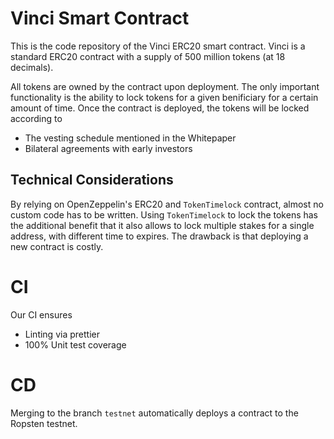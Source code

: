 # Vinci Smart Contract

This is the code repository of the Vinci ERC20 smart contract. Vinci is a
standard ERC20 contract with a supply of 500 million tokens (at 18 decimals).

All tokens are owned by the contract upon deployment. The only important
functionality is the ability to lock tokens for a given benificiary for a
certain amount of time. Once the contract is deployed, the tokens will be
locked according to

 * The vesting schedule mentioned in the Whitepaper
 * Bilateral agreements with early investors


## Technical Considerations

By relying on OpenZeppelin's ERC20 and `TokenTimelock` contract, almost
no custom code has to be written. Using `TokenTimelock` to lock the tokens
has the additional benefit that it also allows to lock multiple stakes
for a single address, with different time to expires. The drawback is
that deploying a new contract is costly.


# CI
Our CI ensures
* Linting via prettier
* 100% Unit test coverage

# CD
Merging to the branch `testnet` automatically deploys a contract to the Ropsten
testnet.
